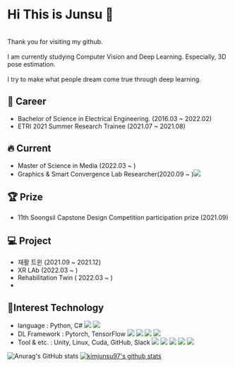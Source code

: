 # Hi This is Junsu 👋
<br>Thank you for visiting my github.</br>
<br>I am currently studying Computer Vision and Deep Learning. Especially, 3D pose estimation.</br>
<br>I try to make what people dream come true through deep learning.</br>

## 🔭 Career
- Bachelor of Science in Electrical Engineering. (2016.03 ~ 2022.02)
- ETRI 2021 Summer Research Trainee (2021.07 ~ 2021.08)

## 🔥 Current
- Master of Science in Media (2022.03 ~ )
- Graphics & Smart Convergence Lab Researcher(2020.09 ~ )<a href="http://gsclab.kr"><img src="https://img.shields.io/badge/GSCLab-5C2D91?style=flat-square&logo=NintendoGameCube&logoColor=white"/></a>

## 🏆 Prize
- 11th Soongsil Capstone Design Competition participation prize (2021.09)

## 💻 Project
- 재활 트윈 (2021.09 ~ 2021.12)
- XR LAb (2022.03 ~ )
- Rehabilitation Twin ( 2022.03 ~ )
-
## 🔨Interest Technology
- language : Python, C#
<img src="https://img.shields.io/badge/Python-5C2D91?style=flat-square&logo=Python&logoColor=white"/></a>
<img src="https://img.shields.io/badge/C#-5C2D91?style=flat-square&logo=CSharp&logoColor=white"/></a>
- DL Framework : Pytorch, TensorFlow
<img src="https://img.shields.io/badge/Pytorch-5C2D91?style=flat-square&logo=PyTorch&logoColor=white"/></a>
<img src="https://img.shields.io/badge/TensorFlow-5C2D91?style=flat-square&logo=TensorFlow&logoColor=white"/></a>
<img src="https://img.shields.io/badge/Keras-5C2D91?style=flat-square&logo=Keras&logoColor=white"/></a>
<img src="https://img.shields.io/badge/Scikit-Learn-5C2D91?style=flat-square&logo=scikit-learn&logoColor=white"/></a>
- Tool & etc. : Unity, Linux, Cuda, GitHub, Slack
<img src="https://img.shields.io/badge/Unity-5C2D91?style=flat-square&logo=Unity&logoColor=white"/></a>
<img src="https://img.shields.io/badge/Linux-5C2D91?style=flat-square&logo=Linux&logoColor=white"/></a>
<img src="https://img.shields.io/badge/Cuda-5C2D91?style=flat-square&logo=NVIDIA&logoColor=white"/></a>
<img src="https://img.shields.io/badge/GitHub-5C2D91?style=flat-square&logo=GitHub&logoColor=white"/></a>
<img src="https://img.shields.io/badge/Velog-5C2D91?style=flat-square&logo=Velog&logoColor=white"/></a>

![Anurag's GitHub stats](https://github-readme-stats.vercel.app/api?username=kimjunsu97&show_icons=true&theme=radical)
[![kimjunsu97's github stats](https://github-readme-stats.vercel.app/api/top-langs/?username=kimjunsu97&show_icons=true&hide_border=true&title_color=004386&icon_color=004386&layout=compact)](https://github.com/kimjunsu97ID)
<!--
**kimjunsu97/kimjunsu97** is a ✨ _special_ ✨ repository because its `README.md` (this file) appears on your GitHub profile.

Here are some ideas to get you started:

- 🔭 I’m currently working on ...
  - 숭실대학교 Graphics & Smart Convergence Lab 연구생
- 🌱 I’m currently learning ...
- 👯 I’m looking to collaborate on ...
- 🤔 I’m looking for help with ...
- 💬 Ask me about ...
- 📫 How to reach me: ...
- 😄 Pronouns: ...
- ⚡ Fun fact: ...
-->
